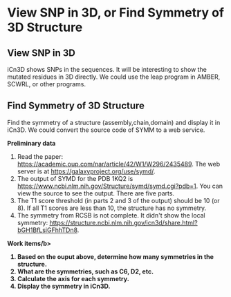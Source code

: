 # View SNP in 3D, or Find Symmetry of 3D Structure

## View SNP in 3D
iCn3D shows SNPs in the sequences. It will be interesting to show the mutated residues in 3D directly. We could use the leap program in AMBER, SCWRL, or other programs.

## Find Symmetry of 3D Structure
Find the symmetry of a structure (assembly,chain,domain) and display it in iCn3D. We could convert the source code of SYMM to a web service.

<b>Preliminary data</b>
1. Read the paper: https://academic.oup.com/nar/article/42/W1/W296/2435489. The web server is at https://galaxyproject.org/use/symd/.
2. The output of SYMD for the PDB 1KQ2 is https://www.ncbi.nlm.nih.gov/Structure/symd/symd.cgi?pdb=1. You can view the source to see the output. There are five parts. 
3. The T1 score threshold (in parts 2 and 3 of the output) should be 10 (or 8). If all T1 scores are less than 10, the structure has no symmetry.
4. The symmetry from RCSB is not complete. It didn't show the local symmetry: https://structure.ncbi.nlm.nih.gov/icn3d/share.html?bGH1BfLsiGFhhTDn8.

<b>Work items/b>
1. Based on the ouput above, determine how many symmetries in the structure.
2. What are the symmetries, such as C6, D2, etc.
3. Calculate the axis for each symmetry.
4. Display the symmetry in iCn3D.



